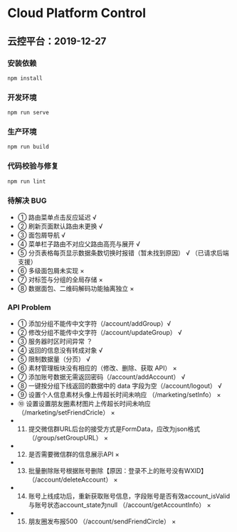 # Cloud Platform Control

## 云控平台：2019-12-27

### 安装依赖

```install
npm install
```

### 开发环境

```serve
npm run serve
```

### 生产环境

```build
npm run build
```

### 代码校验与修复

```lint
npm run lint
```

### 待解决 BUG

- ① 路由菜单点击反应延迟 √
- ② 刷新页面默认路由未更换 √
- ③ 面包屑导航 √
- ④ 菜单栏子路由不对应父路由高亮与展开 √
- ⑤ 分页表格每页显示数据条数切换时报错（暂未找到原因） √ （已请求后端支援）
- ⑥ 多级面包屑未实现 ×
- ⑦ 对标签与分组的全局存储 ×
- ⑧ 数据面包、二维码解码功能抽离独立 ×

### API Problem

- ① 添加分组不能传中文字符（/account/addGroup）√
- ② 修改分组不能传中文字符（/account/updateGroup） √
- ③ 服务器时区时间异常 ？
- ④ 返回的信息没有转成对象 √
- ⑤ 限制数据量（分页） √
- ⑥ 素材管理板块没有相应的（修改、删除、获取 API） ×
- ⑦ 添加账号数据无需返回密码（/account/addAccount） √
- ⑧ 一键按分组下线返回的数据中的 data 字段为空（/account/logout） √
- ⑨ 设置个人信息素材头像上传超长时间未响应 （/marketing/setInfo） ×
- ⑩ 设置设置朋友圈素材图片上传超长时间未响应 （/marketing/setFriendCricle） ×
- 11. 提交微信群URL后台的接受方式是FormData，应改为json格式（/group/setGroupURL） ×
- 12. 是否需要微信群的信息展示API ×
- 13. 批量删除账号根据账号删除【原因：登录不上的账号没有WXID】 （/account/deleteAccount） ×
- 14. 账号上线成功后，重新获取账号信息，字段账号是否有效account_isValid与账号状态account_state为null （/account/getAccountInfo） ×
- 15. 朋友圈发布报500 （/account/sendFriendCircle） ×